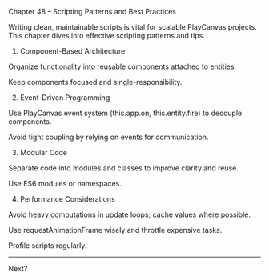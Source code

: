 Chapter 48 – Scripting Patterns and Best Practices

Writing clean, maintainable scripts is vital for scalable PlayCanvas projects. This chapter dives into effective scripting patterns and tips.

1. Component-Based Architecture

Organize functionality into reusable components attached to entities.

Keep components focused and single-responsibility.


2. Event-Driven Programming

Use PlayCanvas event system (this.app.on, this.entity.fire) to decouple components.

Avoid tight coupling by relying on events for communication.


3. Modular Code

Separate code into modules and classes to improve clarity and reuse.

Use ES6 modules or namespaces.


4. Performance Considerations

Avoid heavy computations in update loops; cache values where possible.

Use requestAnimationFrame wisely and throttle expensive tasks.

Profile scripts regularly.



---

Next?

